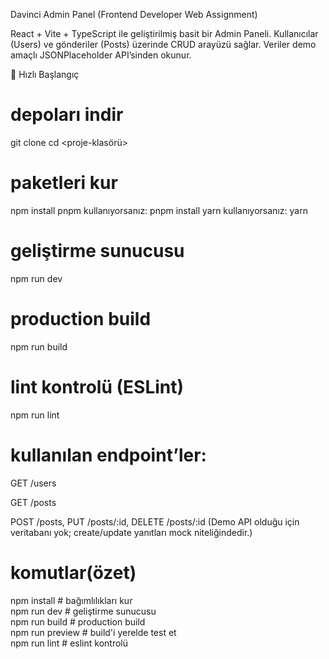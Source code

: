 Davinci Admin Panel (Frontend Developer Web Assignment)

React + Vite + TypeScript ile geliştirilmiş basit bir Admin Paneli.
Kullanıcılar (Users) ve gönderiler (Posts) üzerinde CRUD arayüzü sağlar. Veriler demo amaçlı JSONPlaceholder API’sinden okunur.

🚀 Hızlı Başlangıç

# depoları indir
git clone <repo-url>
cd <proje-klasörü>

# paketleri kur
npm install
pnpm kullanıyorsanız: pnpm install
yarn kullanıyorsanız: yarn

# geliştirme sunucusu
npm run dev

# production build
npm run build

# lint kontrolü (ESLint)
npm run lint


# kullanılan endpoint’ler:

GET /users

GET /posts

POST /posts, PUT /posts/:id, DELETE /posts/:id
(Demo API olduğu için veritabanı yok; create/update yanıtları mock niteliğindedir.)


# komutlar(özet)    
npm install       # bağımlılıkları kur  
npm run dev       # geliştirme sunucusu  
npm run build     # production build  
npm run preview   # build'i yerelde test et  
npm run lint      # eslint kontrolü  


